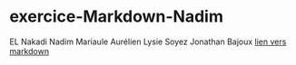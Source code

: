 # exercice-Markdown-Nadim
EL Nakadi Nadim
Mariaule Aurélien
Lysie Soyez
Jonathan Bajoux
[lien vers markdown](./markdown.md)
